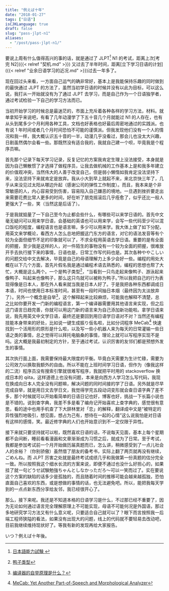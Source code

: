 ```yaml
---
title: "例えば十年"
date: "2018-01-27"
tags: ["日语"]
isCJKLanguage: true
draft: false
slug: "pass-jlpt-n1"
aliases:
  - "/post/pass-jlpt-n1/"
---
```


要说上周有什么值得高兴的事的话，就是通过了 JLPT[^JLPT] N1 的考试，距离上次[考完 N2]({{< relref "契机.md" >}}) 又过去了半年时间，距离[立下学习日语的计划]({{< relref "业余日语学习的近况.md" >}})过去一年多了。

[^JLPT]: [日本語能力試験 ](https://www.jlpt.jp/)

现在回过头来看，一方面自己运气的确非常好，基本上是我能保持乐趣的同时做到的最快通过 JLPT 的方法了，虽然当初学日语的时候并没有以此为目标，可以这么说，我打从一开始就没有为了通过 JLPT 去学习，而是自己作为一个日语独学者，通过考试检验一下自己的学习方法而已。

<!--more-->

当初开始学习的时候总是最迷茫的，市面上充斥着各种各样的学习方法，材料。就单拿知乎来说吧，有看了几年动漫学了下五十音几个月就能过 N1 的人存在，也有从头到尾多少个月利用各种工具，文档也好表格也好最后周密地通过的实践派。也有说 1 年时间或者几个月时间恐怕不可能的谨慎派。但我发现他们没有一个人的情况和我一样，我大概认识五十音的一半，动漫几乎没看过，那会儿也没太大兴趣，日剧虽然偶尔会看一些。那既然没有适合我的，我就自己建一个呗，毕竟我是个程序员嘛。

首先那个记录下每天学习记录，反复记忆的方案我肯定生理上没法接受，本身就是因为自己懒散惯了才选择了做程序员，让我去做机械的工作基本上是和我多年建立的价值观冲突，当然伟大的人善于改变自己，但是弱小懒惰如我肯定没法坚持下来，没法坚持下来就肯定是放弃。我从小大到早上就起不来，来北京快三年了，几乎从来没见过太阳从哪边升起（感谢公司的弹性工作制度）。而且，我本来是个非常敏感的人，内心容易受到伤害，容易陷入自己嫌恶的境地。一旦遇到挫折要走出来需要花费比常人更多的时间，好在听了朋克摇滚后几乎痊愈了，似乎还比一般人更强大了一些，笑（当然这是后话了）。

于是我就掂量了一下自己至今为止都会些什么，有哪些可以来学日语的。首先中文毫无疑问可以用来学日语，会基础的英语也可以用来学，会写一些代码至少可以混口饭吃的程度，编程语言也是语言嘛，多少可以用来学。我大体上做了如下分配，用英文来学概论，看西方人怎么总地把握这门东方的语言，对它的语法发音等有个较为全面但细节不足的印象就可以了，不求全程用英语去学日语。重要的是有全面的把握，至少我是这样的人，对一件陌生的事物没有一个较为全面的把握，很难放开手去执行接下来的事情，日语也是，日常工作写代码也是。其次各种ややこしい的问题交给中文去解决，毕竟是自己的母语理解力上多少会好一些。编程的用处大概在以下几个方面，首先片假名我是通过编程术语去熟悉的，编程的思想也帮了大忙，大概是这么两个。一个是鸭子类型[^1]，“当看到一只鸟走起来像鸭子、游泳起来像鸭子、叫起来也像鸭子，那么这只鸟就可以被称为鸭子。”所以我把自己的行为表现得像是日本人，那在外人看来就当我是日本人好了。于是我把各种东西都调成日本语，时间也使用日本标准时间，甚至有一段时间抽日本烟（最终因为太淡放弃了）。另外一个概念是自举[^2]，这个解释起来比较麻烦，可能我也解释不清楚，总之比如你要开发一门新的编程语言，第一个编译器需要用其他语言来实现，但之后这门语言日趋完善，你就可以用这门新的语言来为自己添加新功能啦。拿学日语来说，我先用英文中文学日语，最终还是要回到用日语学日语对不对？当然还有编程技能本身带来的好处，比如说一键生成振り仮名啦，比如分词程序 MeCab[^3] 快速找到一个活用形的原形是什么啦，以及写一些小机器人来为每天的日常灌输一些日语之类的事情，总之觉得可以拜托电脑桑的事情，理论上就可以写程序实现不是吗。这大概是我最初制定的方针，至于通过考试，认识厉害的友邻们都是预想外发生的事情。

其次执行面上面，我需要保持最大限度的平衡。毕竟白天需要为生计忙碌，需要为公司效力以换取我额外的自由。所以不能在上班时间学习日语，但作为（像我这样的二流）程序员没有搜索引擎就很难写程序，我就把平时用的 stackoverflow 换成日本的 qiita，这样道德上也没有问题，本来是向西方人学习怎么写代码，我现在换成向日本人完全没有问题嘛，解决问题的同时间接的学了日语。另外就是尽早完成自举，就是用日文去学日文，我觉得学完五段动词变形就会查日语字典了差不多，那个时候就可以开始看简单的日语日记也好，博客也好，挑战一下长篇小说也是不错的。说到查字典，我差不多是看了编舟记开始喜欢上查字典的，感觉很有意思，看的途中也用手机查了下大辞林里对「恋」的解释，翻译成中文是“被特定的异性强烈地吸引，想见面，想占为己有，想待在一起的心情”这么说我怕是对日语有这样的感情，笑。最近修字典的人们也开始意识到不一定仅限于异性。

接下来就只要坚持就可以啦，既然喜欢日语的话，不说每天见面，基本上每个星期都不会间断，睡前看看漫画和文章渐渐成为习惯之后，就成为了日常。至于考试，我都是参加考试前一个月开始做历届真题而已，怎么讲，稍微感受到了一点儿社会人的余裕？（你别骄傲）虽然借了朋友的备考书，实际上翻了两页就再没有继续，ごめんね。而 JLPT 厉害之处就是最终考试成绩几乎和我做第一份真题的估分完全一致。所以按照我这个细水长流的方案来说，即便不通过也没什么好担心的，如果挂了就一句どうせ試験勉強ちゃんとしなかっただろ〜可以一笑而过了。实在要说这个方案的缺陷的话多少是孤独的，而且随着时间的推移可能会越来越孤独，恐怕直面自己喜欢的东西，或是想做的事情的话，也无法避免吧。所以，能把我每天学到的一点点新东西分享给友邻，我已经很开心了。

那么，接下来呢。我还是不知道本格的日语学习是什么，不过那已经不重要了，因为无论如何通过语言完全理解原理上不可能实现，母语不可能何况是外国语，那过多地研究学习方法又有什么意义呢，只要适合自己就可以了？眼下而言按照我一后端工程师狭隘的看法，如果没有出现大的问题，线上的代码就不要轻易去改动吧，目前我继续维持现状好了。等我有新的发现再给大家报告。

いつ？例えば十年後。

[^1]: [鸭子类型](https://zh.wikipedia.org/zh-hans/鸭子类型)
[^2]: [编译器的自举原理是什么？](https://www.zhihu.com/question/28513473)
[^3]: [MeCab: Yet Another Part-of-Speech and Morphological Analyzer](http://taku910.github.io/mecab/)

